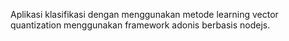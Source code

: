Aplikasi klasifikasi dengan menggunakan metode learning vector quantization menggunakan framework adonis berbasis nodejs.

